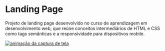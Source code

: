 # Landing Page

Projeto de landing page desenvolvido no curso de aprendizagem em desenvolvimento web, que reúne conceitos intermediários de HTML e CSS como tags semânticas e a responsividade para dispositivos mobile.

[<img src="./Animação.gif" alt="animação da captura de tela">](https://mattuebp.github.io/02-Landing-Page/)
